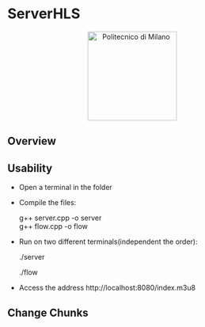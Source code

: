 # ServerHLS

<p align="center">
    <img src="https://i.imgur.com/mPb3Qbd.gif" width="180" alt="Politecnico di Milano"/>
</p>

## Overview

## Usability

* Open a terminal in the folder
* Compile the files:
  
  g++ server.cpp -o server  
  g++ flow.cpp -o flow  
  
* Run on two different terminals(independent the order):
  
  ./server
  
  ./flow
  
* Access the address http://localhost:8080/index.m3u8

## Change Chunks
